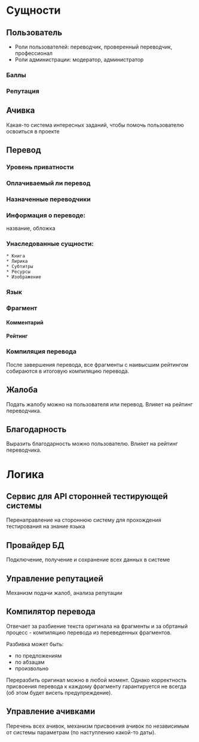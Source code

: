 # Сущности
## Пользователь
- Роли пользователей: переводчик, проверенный переводчик, профессионал
- Роли администрации: модератор, администратор

### Баллы
### Репутация
## Ачивка
Какая-то система интересных заданий, чтобы помочь пользователю освоиться в проекте

## Перевод
### Уровень приватности
### Оплачиваемый ли перевод
### Назначенные переводчики
### Информация о переводе: 
название, обложка
### Унаследованные сущности: 
    * Книга
    * Лирика
    * Субтитры
    * Ресурсы
    * Изображение
### Язык
### Фрагмент
#### Комментарий
#### Рейтинг
### Компиляция перевода
После завершения перевода, все фрагменты с наивысшим рейтингом собираются в итоговую компиляцию перевода.

## Жалоба
Подать жалобу можно на пользователя или перевод. Влияет на рейтинг переводчика.
## Благодарность
Выразить благодарность можно пользователю. Влияет на рейтинг переводчика.

# Логика
## Сервис для API сторонней тестирующей системы
Перенаправление на стороннюю систему для прохождения тестирования на знание языка
## Провайдер БД
Подключение, получение и сохранение всех данных в системе
## Управление репутацией
Механизм подачи жалоб, анализа репутации
## Компилятор перевода
Отвечает за разбиение текста оригинала на фрагменты и за обртаный процесс - компиляцию перевода из переведенных фрагментов.

Разбивка может быть:
* по предложениям
* по абзацам
* произвольно

Переразбить оригинал можно в любой момент. Однако корректность присвоения перевода к каждому фрагменту гарантируется не всегда (об этом будет висеть предупреждение).

## Управление ачивками
Перечень всех ачивок, механизм присвоения ачивок по независимым от системы параметрам (по наступлению какой-то даты).
